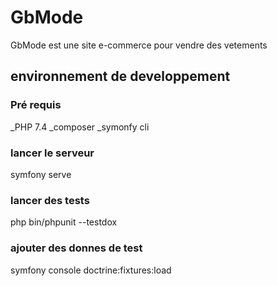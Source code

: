 # GbMode

GbMode est une site e-commerce pour vendre des vetements


## environnement de developpement

### Pré requis

_PHP 7.4
_composer
_symonfy cli

### lancer le serveur
   symfony serve

### lancer des tests
   php bin/phpunit --testdox
   
### ajouter des donnes de test
   symfony console doctrine:fixtures:load
